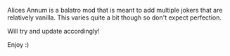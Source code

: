 Alices Annum is a balatro mod that is meant to add multiple jokers that are relatively vanilla. This varies quite a bit though so don't expect perfection.

Will try and update accordingly!

Enjoy :)
